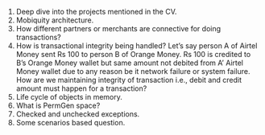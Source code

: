 1. Deep dive into the projects mentioned in the CV.
2. Mobiquity architecture.
3. How different partners or merchants are connective for doing transactions?
4. How is transactional integrity being handled? Let’s say person A of Airtel Money sent Rs 100 to person B of Orange Money. Rs 100 is credited to B’s Orange Money wallet but same amount not debited from A’ Airtel Money wallet due to any reason be it network failure or system failure. How are we maintaining integrity of transaction i.e., debit and credit amount must happen for a transaction?
5. Life cycle of objects in memory.
6. What is PermGen space?
7. Checked and unchecked exceptions.
8. Some scenarios based question.

